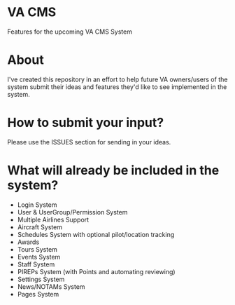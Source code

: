 # VA CMS
Features for the upcoming VA CMS System
# About
I've created this repository in an effort to help future VA owners/users of the system submit their ideas and features they'd like to see implemented in the system. 
# How to submit your input?
Please use the ISSUES section for sending in your ideas.
# What will already be included in the system?
* Login System
* User & UserGroup/Permission System 
* Multiple Airlines Support
* Aircraft System
* Schedules System with optional pilot/location tracking
* Awards
* Tours System
* Events System
* Staff System
* PIREPs System (with Points and automating reviewing)
* Settings System
* News/NOTAMs System
* Pages System

